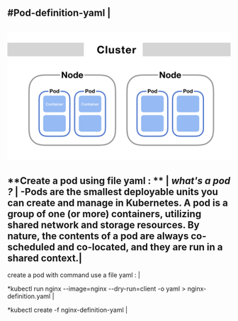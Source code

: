 #Pod-definition-yaml |
----------------------------------------------------------------------
![alt](./image/pod.png)
----------------------------------------------------------------------
**Create a pod using file yaml : ** |
*what's a pod ?* |
-Pods are the smallest deployable units you can create and manage in Kubernetes. A pod is a group of one (or more) containers, utilizing shared network and storage resources. By nature, the contents of a pod are always co-scheduled and co-located, and they are run in a shared context.|
------------------------------------------------------------------------ 
create a pod with command use a file yaml : | 

*kubectl run nginx --image=nginx --dry-run=client -o yaml > nginx-definition.yaml |
<!-- Create a file yaml && the file contains all composant to create a pod nginx -->
*kubectl create -f nginx-definition-yaml |
<!-- Create a pod by filename  -->
